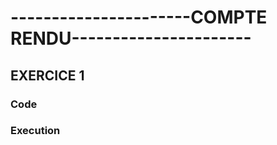 <h1>----------------------COMPTE RENDU----------------------</h1>
<h2>EXERCICE 1</h2>
<h3>Code</h3
<img src="img/EXERCICE 1 TD 3.png"> 
<h3> Execution</h3
<img src="img/ex1.png>
